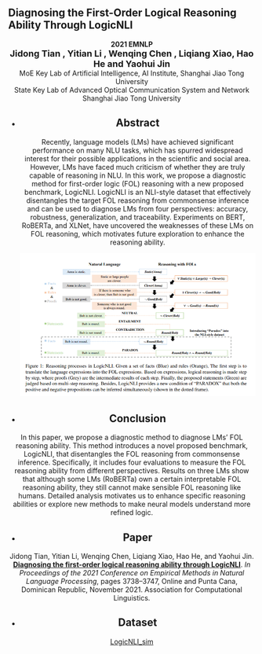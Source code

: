 ## Diagnosing the First-Order Logical Reasoning Ability Through LogicNLI

<center><b>2021 EMNLP</b></center>

<center><b><font size=4>Jidong Tian , Yitian Li , Wenqing Chen , Liqiang Xiao, Hao He and Yaohui Jin </font></b></center>


<center>MoE Key Lab of Artificial Intelligence, AI Institute, Shanghai Jiao Tong University 

<center>State Key Lab of Advanced Optical Communication System and Network

<center>Shanghai Jiao Tong University



- ## Abstract
  Recently, language models (LMs) have achieved significant performance on many NLU tasks, which has spurred widespread interest for their possible applications in the scientific and social area. However, LMs have faced much criticism of whether they are truly capable of reasoning in NLU. In this work, we propose a diagnostic method for first-order logic (FOL) reasoning with a new proposed benchmark, LogicNLI. LogicNLI is an NLI-style dataset that effectively disentangles the target FOL reasoning from commonsense inference and can be used to diagnose LMs from four perspectives: accuracy, robustness, generalization, and traceability. Experiments on BERT, RoBERTa, and XLNet, have uncovered the weaknesses of these LMs on FOL reasoning, which motivates future exploration to enhance the reasoning ability.

  ![image-20220218153526528](README.assets/image-20220218153526528.png)

- ## Conclusion
In this paper, we propose a diagnostic method to diagnose LMs’ FOL reasoning ability. This method introduces a novel proposed benchmark, LogicNLI, that disentangles the FOL reasoning from commonsense inference. Specifically, it includes four evaluations to measure the FOL reasoning ability from different perspectives. Results on three LMs show that although some LMs (RoBERTa) own a certain interpretable FOL reasoning ability, they still cannot make sensible FOL reasoning like humans. Detailed analysis motivates us to enhance specific reasoning abilities or explore new methods to make neural models understand more refined logic.  

- ## Paper
Jidong Tian, Yitian Li, Wenqing Chen, Liqiang Xiao, Hao He, and Yaohui Jin. [**Diagnosing the first-order logical reasoning ability through LogicNLI**](https://aclanthology.org/2021.emnlp-main.303/). *In Proceedings of the 2021 Conference on Empirical Methods in Natural Language Processing*, pages 3738–3747, Online and Punta Cana, Dominican Republic, November 2021. Association for Computational Linguistics.  

- ## Dataset
[LogicNLI_sim](http://www.baidu.com)
  

  

